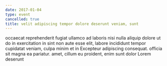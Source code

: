 ```yaml
---
date: 2017-01-04
type: event
cancelled: true
title: velit adipiscing tempor dolore deserunt veniam, sunt
---
```

occaecat reprehenderit fugiat ullamco ad laboris nisi nulla aliquip dolore ut do in exercitation in sint non aute esse elit, labore incididunt tempor cupidatat veniam, culpa minim et in Excepteur adipiscing consequat. officia sit magna ea pariatur. amet, cillum eu proident, enim sunt dolor Lorem deserunt